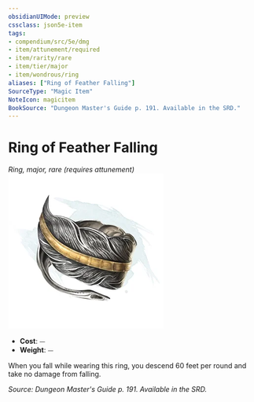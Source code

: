 ```yaml
---
obsidianUIMode: preview
cssclass: json5e-item
tags:
- compendium/src/5e/dmg
- item/attunement/required
- item/rarity/rare
- item/tier/major
- item/wondrous/ring
aliases: ["Ring of Feather Falling"]
SourceType: "Magic Item"
NoteIcon: magicitem
BookSource: "Dungeon Master's Guide p. 191. Available in the SRD."
---
```

# Ring of Feather Falling
*Ring, major, rare (requires attunement)*  
![](https://raw.githubusercontent.com/5etools-mirror-2/5etools-img/main/items/DMG/Ring%20of%20Feather%20Falling.webp#right)  

- **Cost**: ⏤
- **Weight**: ⏤

When you fall while wearing this ring, you descend 60 feet per round and take no damage from falling.

*Source: Dungeon Master's Guide p. 191. Available in the SRD.*